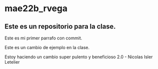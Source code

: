 # mae22b_rvega
## Este es un repositorio para la clase.

Este es mi primer parrafo con commit.

Este es un cambio de ejemplo en la clase.







Estoy haciendo un cambio super pulento y beneficioso 2.0 - Nicolas Isler Letelier